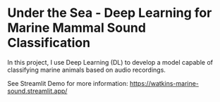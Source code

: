 # Under the Sea - Deep Learning for Marine Mammal Sound Classification

In this project, I use Deep Learning (DL) to develop a model capable of classifying marine animals based on audio recordings.

See Streamlit Demo for more information: https://watkins-marine-sound.streamlit.app/

